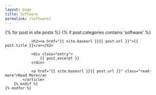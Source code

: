 ```yaml
---
layout: page
title: Software
permalink: /software/
---
```


<div class="posts">
	{% for post in site.posts %}
		{% if post.categories contains 'software' %}
			<article class="post">

				<h2><a href="{{ site.baseurl }}{{ post.url }}">{{ post.title }}</a></h2>

				<div class="entry">
					{{ post.excerpt }}
				</div>

				<a href="{{ site.baseurl }}{{ post.url }}" class="read-more">Read More</a>
			</article>
		{% endif %}
	{% endfor %}
</div>
